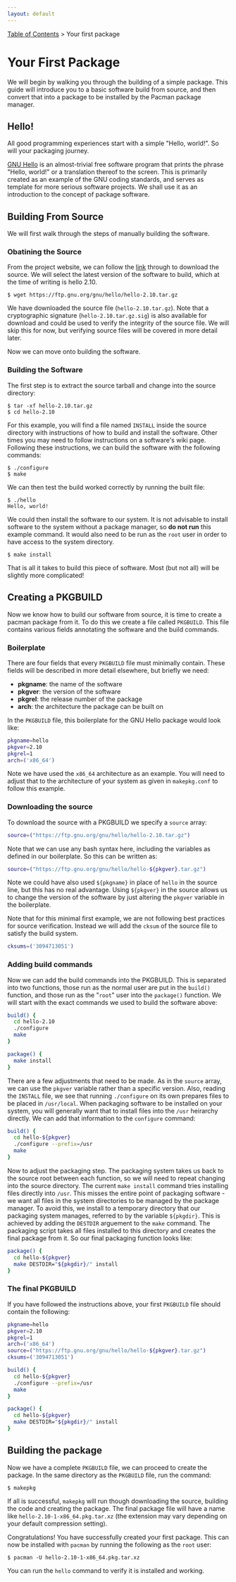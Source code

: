 ```yaml
---
layout: default
---
```


[Table of Contents](toc.md) > Your first package

# Your First Package

We will begin by walking you through the building of a simple package.  This guide will introduce you to a basic software build from source, and then convert that into a package to be installed by the Pacman package manager.


## Hello!

All good programming experiences start with a simple "Hello, world!".  So will your packaging journey.

[GNU Hello](https://www.gnu.org/software/hello/) is an almost-trivial free software program that prints the phrase "Hello, world!" or a translation thereof to the screen. This is primarily created as an example of the GNU coding standards, and serves as template for more serious software projects. We shall use it as an introduction to the concept of package software.

## Building From Source

We will first walk through the steps of manually building the software.

### Obatining the Source

From the project website, we can follow the [link](https://ftp.gnu.org/gnu/hello/) through to download the source. We will select the latest version of the software to build, which at the time of writing is hello 2.10.

````shell
$ wget https://ftp.gnu.org/gnu/hello/hello-2.10.tar.gz
````

We have downloaded the source file (`hello-2.10.tar.gz`). Note that a cryptographic signature (`hello-2.10.tar.gz.sig`) is also available for download and could be used to verify the integrity of the source file. We will skip this for now, but verifying source files will be covered in more detail later.

Now we can move onto building the software.

### Building the Software

The first step is to extract the source tarball and change into the source directory:

````shell
$ tar -xf hello-2.10.tar.gz
$ cd hello-2.10
````

For this example, you will find a file named `INSTALL` inside the source directory with instructions of how to build and install the software. Other times you may need to follow instructions on a software's wiki page. Following these instructions, we can build the software with the following commands:

````shell
$ ./configure
$ make
````

We can then test the build worked correctly by running the built file:

````shell
$ ./hello
Hello, world!
````
We could then install the software to our system.  It is not advisable to install software to the system without a package manager, so **do not run** this example command.  It would also need to be run as the `root` user in order to have access to the system directory.

````shell
$ make install
````

That is all it takes to build this piece of software. Most (but not all) will be slightly more complicated!

## Creating a PKGBUILD

Now we know how to build our software from source, it is time to create a pacman package from it.  To do this we create a file called `PKGBUILD`.  This file contains various fields annotating the software and the build commands.

### Boilerplate

There are four fields that every `PKGBUILD` file must minimally contain. These fields will be described in more detail elsewhere, but briefly we need:

- **pkgname**: the name of the software
- **pkgver**: the version of the software
- **pkgrel**: the release number of the package
- **arch**: the architecture the package can be built on

In the `PKGBUILD` file, this boilerplate for the GNU Hello package would look like:

````bash
pkgname=hello
pkgver=2.10
pkgrel=1
arch=('x86_64')
````

Note we have used the `x86_64` architecture as an example. You will need to adjust that to the architecture of your system as given in `makepkg.conf` to follow this example.

### Downloading the source

To download the source with a PKGBUILD we specify a `source` array:

````bash
source=("https://ftp.gnu.org/gnu/hello/hello-2.10.tar.gz")
````

Note that we can use any bash syntax here, including the variables as defined in our boilerplate.  So this can be written as:

````bash
source=("https://ftp.gnu.org/gnu/hello/hello-${pkgver}.tar.gz")
````

Note we could have also used `${pkgname}` in place of `hello` in the source line, but this has no real advantage.  Using `${pkgver}` in the source allows us to change the version of the software by just altering the `pkgver` variable in the boilerplate.

Note that for this minimal first example, we are not following best practices for source verification. Instead we will add the `cksum` of the source file to satisfy the build system.

````bash
cksums=('3094713051')
````

### Adding build commands

Now we can add the build commands into the PKGBUILD.  This is separated into two functions, those run as the normal user are put in the `build()` function, and those run as the "`root`" user into the `package()` function.  We will start with the exact commands we used to build the software above:

````bash
build() {
  cd hello-2.10
  ./configure
  make
}

package() {
  make install
}
````

There are a few adjustments that need to be made.  As in the `source` array, we can use the `pkgver` variable rather than a specific version.  Also, reading the `INSTALL` file, we see that running `./configure` on its own prepares files to be placed in `/usr/local`. When packaging software to be installed on your system, you will generally want that to install files into the `/usr` heirarchy directly. We can add that information to the `configure` command:

````bash
build() {
  cd hello-${pkgver}
  ./configure --prefix=/usr
  make
}
````

Now to adjust the packaging step. The packaging system takes us back to the source root between each function, so we will need to repeat changing into the source directory. The current `make install` command tries installing files directly into `/usr`. This misses the entire point of packaging software - we want all files in the system directories to be managed by the package manager. To avoid this, we install to a temporary directory that our packaging system manages, referred to by the variable `${pkgdir}`. This is achieved by adding the `DESTDIR` arguement to the `make` command. The packaging script takes all files installed to this directory and creates the final package from it.  So our final packaging function looks like:

````bash
package() {
  cd hello-${pkgver}
  make DESTDIR="${pkgdir}/" install
}
````

### The final PKGBUILD

If you have followed the instructions above, your first `PKGBUILD` file should contain the following:

````bash
pkgname=hello
pkgver=2.10
pkgrel=1
arch=('x86_64')
source=("https://ftp.gnu.org/gnu/hello/hello-${pkgver}.tar.gz")
cksums=('3094713051')

build() {
  cd hello-${pkgver}
  ./configure --prefix=/usr
  make
}

package() {
  cd hello-${pkgver}
  make DESTDIR="${pkgdir}/" install
}
````

## Building the package

Now we have a complete `PKGBUILD` file, we can proceed to create the package.  In the same directory as the `PKGBUILD` file, run the command:

````shell
$ makepkg
````

If all is successful, `makepkg` will run though downloading the source, building the code and creating the package. The final package file will have a name like `hello-2.10-1-x86_64.pkg.tar.xz` (the extension may vary depending on your default compression setting).

Congratulations!  You have successfully created your first package. This can now be installed with `pacman` by running the following as the `root` user:

````shell
$ pacman -U hello-2.10-1-x86_64.pkg.tar.xz
````

You can run the `hello` command to verify it is installed and working.
